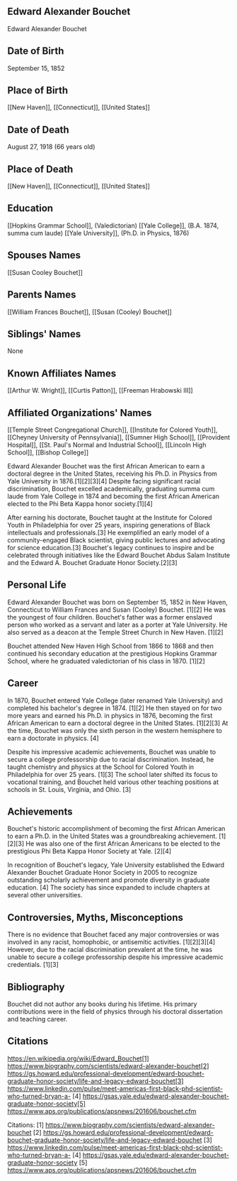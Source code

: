 ## Edward Alexander Bouchet
Edward Alexander Bouchet

## Date of Birth
September 15, 1852

## Place of Birth
[[New Haven]], [[Connecticut]], [[United States]]

## Date of Death 
August 27, 1918 (66 years old)

## Place of Death
[[New Haven]], [[Connecticut]], [[United States]]

## Education
[[Hopkins Grammar School]], (Valedictorian)
[[Yale College]], (B.A. 1874, summa cum laude)
[[Yale University]], (Ph.D. in Physics, 1876)

## Spouses Names
[[Susan Cooley Bouchet]]

## Parents Names
[[William Frances Bouchet]], [[Susan (Cooley) Bouchet]]

## Siblings' Names
None

## Known Affiliates Names
[[Arthur W. Wright]], [[Curtis Patton]], [[Freeman Hrabowski III]]

## Affiliated Organizations' Names
[[Temple Street Congregational Church]], [[Institute for Colored Youth]], [[Cheyney University of Pennsylvania]], [[Sumner High School]], [[Provident Hospital]], [[St. Paul's Normal and Industrial School]], [[Lincoln High School]], [[Bishop College]]

Edward Alexander Bouchet was the first African American to earn a doctoral degree in the United States, receiving his Ph.D. in Physics from Yale University in 1876.[1][2][3][4] Despite facing significant racial discrimination, Bouchet excelled academically, graduating summa cum laude from Yale College in 1874 and becoming the first African American elected to the Phi Beta Kappa honor society.[1][4] 

After earning his doctorate, Bouchet taught at the Institute for Colored Youth in Philadelphia for over 25 years, inspiring generations of Black intellectuals and professionals.[3] He exemplified an early model of a community-engaged Black scientist, giving public lectures and advocating for science education.[3] Bouchet's legacy continues to inspire and be celebrated through initiatives like the Edward Bouchet Abdus Salam Institute and the Edward A. Bouchet Graduate Honor Society.[2][3]

## Personal Life

Edward Alexander Bouchet was born on September 15, 1852 in New Haven, Connecticut to William Frances and Susan (Cooley) Bouchet. [1][2] He was the youngest of four children. Bouchet's father was a former enslaved person who worked as a servant and later as a porter at Yale University. He also served as a deacon at the Temple Street Church in New Haven. [1][2]

Bouchet attended New Haven High School from 1866 to 1868 and then continued his secondary education at the prestigious Hopkins Grammar School, where he graduated valedictorian of his class in 1870. [1][2]

## Career

In 1870, Bouchet entered Yale College (later renamed Yale University) and completed his bachelor's degree in 1874. [1][2] He then stayed on for two more years and earned his Ph.D. in physics in 1876, becoming the first African American to earn a doctoral degree in the United States. [1][2][3] At the time, Bouchet was only the sixth person in the western hemisphere to earn a doctorate in physics. [4]

Despite his impressive academic achievements, Bouchet was unable to secure a college professorship due to racial discrimination. Instead, he taught chemistry and physics at the School for Colored Youth in Philadelphia for over 25 years. [1][3] The school later shifted its focus to vocational training, and Bouchet held various other teaching positions at schools in St. Louis, Virginia, and Ohio. [3]

## Achievements

Bouchet's historic accomplishment of becoming the first African American to earn a Ph.D. in the United States was a groundbreaking achievement. [1][2][3] He was also one of the first African Americans to be elected to the prestigious Phi Beta Kappa Honor Society at Yale. [2][4]

In recognition of Bouchet's legacy, Yale University established the Edward Alexander Bouchet Graduate Honor Society in 2005 to recognize outstanding scholarly achievement and promote diversity in graduate education. [4] The society has since expanded to include chapters at several other universities.

## Controversies, Myths, Misconceptions

There is no evidence that Bouchet faced any major controversies or was involved in any racist, homophobic, or antisemitic activities. [1][2][3][4] However, due to the racial discrimination prevalent at the time, he was unable to secure a college professorship despite his impressive academic credentials. [1][3]

## Bibliography

Bouchet did not author any books during his lifetime. His primary contributions were in the field of physics through his doctoral dissertation and teaching career.

## Citations

 https://en.wikipedia.org/wiki/Edward_Bouchet[1] https://www.biography.com/scientists/edward-alexander-bouchet[2] https://gs.howard.edu/professional-development/edward-bouchet-graduate-honor-society/life-and-legacy-edward-bouchet[3] https://www.linkedin.com/pulse/meet-americas-first-black-phd-scientist-who-turned-bryan-a-
[4] https://gsas.yale.edu/edward-alexander-bouchet-graduate-honor-society[5] https://www.aps.org/publications/apsnews/201606/bouchet.cfm

Citations:
[1] https://www.biography.com/scientists/edward-alexander-bouchet
[2] https://gs.howard.edu/professional-development/edward-bouchet-graduate-honor-society/life-and-legacy-edward-bouchet
[3] https://www.linkedin.com/pulse/meet-americas-first-black-phd-scientist-who-turned-bryan-a-
[4] https://gsas.yale.edu/edward-alexander-bouchet-graduate-honor-society
[5] https://www.aps.org/publications/apsnews/201606/bouchet.cfm